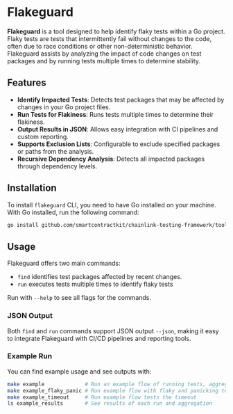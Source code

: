 # Flakeguard

**Flakeguard** is a tool designed to help identify flaky tests within a Go project. Flaky tests are tests that intermittently fail without changes to the code, often due to race conditions or other non-deterministic behavior. Flakeguard assists by analyzing the impact of code changes on test packages and by running tests multiple times to determine stability.

## Features

- **Identify Impacted Tests**: Detects test packages that may be affected by changes in your Go project files.
- **Run Tests for Flakiness**: Runs tests multiple times to determine their flakiness.
- **Output Results in JSON**: Allows easy integration with CI pipelines and custom reporting.
- **Supports Exclusion Lists**: Configurable to exclude specified packages or paths from the analysis.
- **Recursive Dependency Analysis**: Detects all impacted packages through dependency levels.

## Installation

To install `flakeguard` CLI, you need to have Go installed on your machine. With Go installed, run the following command:

```sh
go install github.com/smartcontractkit/chainlink-testing-framework/tools/flakeguard@latest
```

## Usage

Flakeguard offers two main commands:

- `find` identifies test packages affected by recent changes.
- `run` executes tests multiple times to identify flaky tests

Run with `--help` to see all flags for the commands.

### JSON Output

Both `find` and `run` commands support JSON output `--json`, making it easy to integrate Flakeguard with CI/CD pipelines and reporting tools.

### Example Run

You can find example usage and see outputs with:

```sh
make example             # Run an example flow of running tests, aggregating results, and reporting them to GitHub
make example_flaky_panic # Run example flow with flaky and panicking tests
make example_timeout     # Run example flow tests the timeout
ls example_results       # See results of each run and aggregation
```
